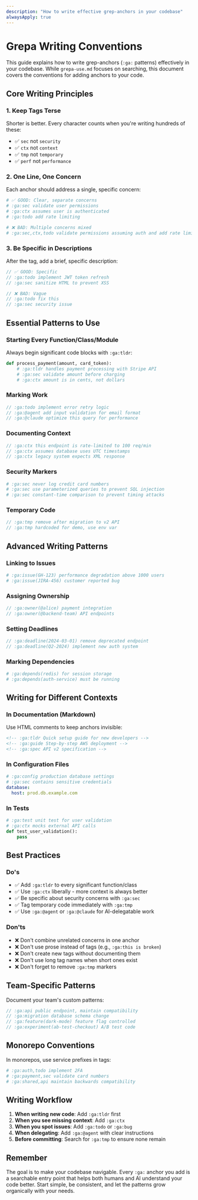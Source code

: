 ```yaml
---
description: "How to write effective grep-anchors in your codebase"
alwaysApply: true
---
```


# Grepa Writing Conventions

This guide explains how to write grep-anchors (`:ga:` patterns) effectively in your codebase. While `grepa-use.md` focuses on searching, this document covers the conventions for adding anchors to your code.

## Core Writing Principles

### 1. Keep Tags Terse
Shorter is better. Every character counts when you're writing hundreds of these:
- ✅ `sec` not `security`
- ✅ `ctx` not `context`  
- ✅ `tmp` not `temporary`
- ✅ `perf` not `performance`

### 2. One Line, One Concern
Each anchor should address a single, specific concern:
```python
# ✅ GOOD: Clear, separate concerns
# :ga:sec validate user permissions
# :ga:ctx assumes user is authenticated
# :ga:todo add rate limiting

# ❌ BAD: Multiple concerns mixed
# :ga:sec,ctx,todo validate permissions assuming auth and add rate limiting
```

### 3. Be Specific in Descriptions
After the tag, add a brief, specific description:
```javascript
// ✅ GOOD: Specific
// :ga:todo implement JWT token refresh
// :ga:sec sanitize HTML to prevent XSS

// ❌ BAD: Vague
// :ga:todo fix this
// :ga:sec security issue
```

## Essential Patterns to Use

### Starting Every Function/Class/Module
Always begin significant code blocks with `:ga:tldr`:
```python
def process_payment(amount, card_token):
    # :ga:tldr handles payment processing with Stripe API
    # :ga:sec validate amount before charging
    # :ga:ctx amount is in cents, not dollars
```

### Marking Work
```javascript
// :ga:todo implement error retry logic
// :ga:@agent add input validation for email format
// :ga:@claude optimize this query for performance
```

### Documenting Context
```go
// :ga:ctx this endpoint is rate-limited to 100 req/min
// :ga:ctx assumes database uses UTC timestamps
// :ga:ctx legacy system expects XML response
```

### Security Markers
```ruby
# :ga:sec never log credit card numbers
# :ga:sec use parameterized queries to prevent SQL injection
# :ga:sec constant-time comparison to prevent timing attacks
```

### Temporary Code
```typescript
// :ga:tmp remove after migration to v2 API
// :ga:tmp hardcoded for demo, use env var
```

## Advanced Writing Patterns

### Linking to Issues
```python
# :ga:issue(GH-123) performance degradation above 1000 users
# :ga:issue(JIRA-456) customer reported bug
```

### Assigning Ownership
```javascript
// :ga:owner(@alice) payment integration
// :ga:owner(@backend-team) API endpoints
```

### Setting Deadlines
```go
// :ga:deadline(2024-03-01) remove deprecated endpoint
// :ga:deadline(Q2-2024) implement new auth system
```

### Marking Dependencies
```ruby
# :ga:depends(redis) for session storage
# :ga:depends(auth-service) must be running
```

## Writing for Different Contexts

### In Documentation (Markdown)
Use HTML comments to keep anchors invisible:
```markdown
<!-- :ga:tldr Quick setup guide for new developers -->
<!-- :ga:guide Step-by-step AWS deployment -->
<!-- :ga:spec API v2 specification -->
```

### In Configuration Files
```yaml
# :ga:config production database settings
# :ga:sec contains sensitive credentials
database:
  host: prod.db.example.com
```

### In Tests
```python
# :ga:test unit test for user validation
# :ga:ctx mocks external API calls
def test_user_validation():
    pass
```

## Best Practices

### Do's
- ✅ Add `:ga:tldr` to every significant function/class
- ✅ Use `:ga:ctx` liberally - more context is always better
- ✅ Be specific about security concerns with `:ga:sec`
- ✅ Tag temporary code immediately with `:ga:tmp`
- ✅ Use `:ga:@agent` or `:ga:@claude` for AI-delegatable work

### Don'ts
- ❌ Don't combine unrelated concerns in one anchor
- ❌ Don't use prose instead of tags (e.g., `:ga:this is broken`)
- ❌ Don't create new tags without documenting them
- ❌ Don't use long tag names when short ones exist
- ❌ Don't forget to remove `:ga:tmp` markers

## Team-Specific Patterns

Document your team's custom patterns:
```javascript
// :ga:api public endpoint, maintain compatibility
// :ga:migration database schema change
// :ga:feature(dark-mode) feature flag controlled
// :ga:experiment(ab-test-checkout) A/B test code
```

## Monorepo Conventions

In monorepos, use service prefixes in tags:
```python
# :ga:auth,todo implement 2FA
# :ga:payment,sec validate card numbers
# :ga:shared,api maintain backwards compatibility
```

## Writing Workflow

1. **When writing new code**: Add `:ga:tldr` first
2. **When you see missing context**: Add `:ga:ctx`
3. **When you spot issues**: Add `:ga:todo` or `:ga:bug`
4. **When delegating**: Add `:ga:@agent` with clear instructions
5. **Before committing**: Search for `:ga:tmp` to ensure none remain

## Remember

The goal is to make your codebase navigable. Every `:ga:` anchor you add is a searchable entry point that helps both humans and AI understand your code better. Start simple, be consistent, and let the patterns grow organically with your needs.